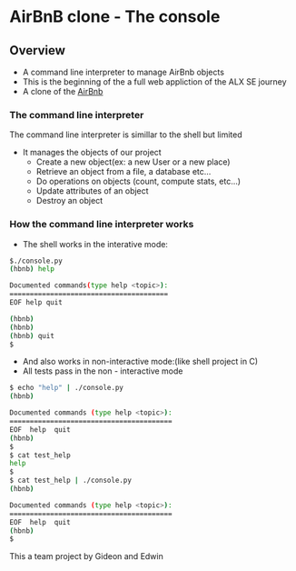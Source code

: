 # AirBnB clone - The console

## Overview
- A command line interpreter to manage AirBnb objects
- This is the beginning of the a full web appliction of the ALX SE journey
- A clone of the [AirBnb](https://www.airbnb.com/)

### The command line interpreter
The command line interpreter is simillar to the shell but limited
- It manages the objects of our project
   - Create a new object(ex: a new User or a new place)
   - Retrieve an object from a file, a database etc…
   - Do operations on objects (count, compute stats, etc…)
   - Update attributes of an object
   - Destroy an object

### How the command line interpreter works
- The shell works in the interative mode:
```bash
$./console.py
(hbnb) help

Documented commands(type help <topic>):
=======================================
EOF help quit

(hbnb)
(hbnb)
(hbnb) quit
$
```
- And also works in non-interactive mode:(like shell project in C)
- All tests pass in the non - interactive mode
```bash
$ echo "help" | ./console.py
(hbnb)

Documented commands (type help <topic>):
========================================
EOF  help  quit
(hbnb) 
$
$ cat test_help
help
$
$ cat test_help | ./console.py
(hbnb)

Documented commands (type help <topic>):
========================================
EOF  help  quit
(hbnb) 
$
```
This a team project by Gideon and Edwin
